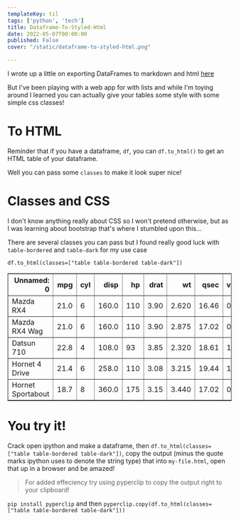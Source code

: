 ```yaml
---
templateKey: til
tags: ['python', 'tech']
title: Dataframe-To-Styled-Html
date: 2022-05-07T00:00:00
published: False
cover: "/static/dataframe-to-styled-html.png"

---
```


I wrote up a little on exporting DataFrames to markdown and html [here](/dataframe-to-markdown)

But I've been playing with a web app for with lists and while I'm toying around I learned you can actually give your tables some style with some simple css classes! 

# To HTML

Reminder that if you have a dataframe, `df`, you can `df.to_html()` to get an HTML table of your dataframe.

Well you can pass some `classes` to make it look super nice!

# Classes and CSS

I don't know anything really about CSS so I won't pretend otherwise, but as I was learning about bootstrap that's where I stumbled upon this...

There are several classes you can pass but I found really good luck with `table-bordered` and `table-dark` for my use case

`df.to_html(classes=["table table-bordered table-dark"])`

<table border="1" class="dataframe table table-bordered table-dark">  <thead>
<tr style="text-align: right;">      <th>Unnamed: 0</th>      <th>mpg</th>
<th>cyl</th>      <th>disp</th>      <th>hp</th>      <th>drat</th>
<th>wt</th>      <th>qsec</th>      <th>vs</th>      <th>am</th>
<th>gear</th>      <th>carb</th>    </tr>  </thead>  <tbody>    <tr>
<td>Mazda RX4</td>      <td>21.0</td>      <td>6</td>      <td>160.0</td>
<td>110</td>      <td>3.90</td>      <td>2.620</td>      <td>16.46</td>
<td>0</td>      <td>1</td>      <td>4</td>      <td>4</td>    </tr>    <tr>
<td>Mazda RX4 Wag</td>      <td>21.0</td>      <td>6</td>      <td>160.0</td>
<td>110</td>      <td>3.90</td>      <td>2.875</td>      <td>17.02</td>
<td>0</td>      <td>1</td>      <td>4</td>      <td>4</td>    </tr>    <tr>
<td>Datsun 710</td>      <td>22.8</td>      <td>4</td>      <td>108.0</td>
<td>93</td>      <td>3.85</td>      <td>2.320</td>      <td>18.61</td>
<td>1</td>      <td>1</td>      <td>4</td>      <td>1</td>    </tr>    <tr>
<td>Hornet 4 Drive</td>      <td>21.4</td>      <td>6</td>      <td>258.0</td>
<td>110</td>      <td>3.08</td>      <td>3.215</td>      <td>19.44</td>
<td>1</td>      <td>0</td>      <td>3</td>      <td>1</td>    </tr>    <tr>
<td>Hornet Sportabout</td>      <td>18.7</td>      <td>8</td>
<td>360.0</td>      <td>175</td>      <td>3.15</td>      <td>3.440</td>
<td>17.02</td>      <td>0</td>      <td>0</td>      <td>3</td>      <td>2</td>
</tr>  </tbody></table>


# You try it!

Crack open ipython and make a dataframe, then `df.to_html(classes=["table table-bordered table-dark"])`, copy the output (minus the quote marks ipython uses to denote the string type) that into `my-file.html`, open that up in a browser and be amazed!

> For added effeciency try using pyperclip to copy the output right to your clipboard!

`pip install pyperclip` and then `pyperclip.copy(df.to_html(classes=["table table-bordered table-dark"]))`
